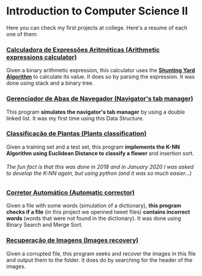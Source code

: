 # Introduction to Computer Science II 
Here you can check my first projects at college. Here's a resume of each one of them:

### **[Calculadora de Expressões Aritméticas (Arithmetic expressions calculator)](https://github.com/henriquesqs/Graduation-codes/tree/master/Introduction%20to%20Computer%20Science%20II/CalculadoraExpressoesAritmeticas)**
Given a binary arithmetic expression, this calculator uses the [**Shunting Yard Algorithm**](https://brilliant.org/wiki/shunting-yard-algorithm/) to calculate its value. It does so by parsing the expression. It was done using stack and a binary tree.

### **[Gerenciador de Abas de Navegador (Navigator's tab manager)](https://github.com/henriquesqs/Graduation-codes/tree/master/Introduction%20to%20Computer%20Science%20II/GerenciadorAbasNavegador)**
This program **simulates the navigator's tab manager** by using a double linked list. It was my first time using this Data Structure.

### **[Classificação de Plantas (Plants classification)](https://github.com/henriquesqs/Graduation-codes/blob/master/Introduction%20to%20Computer%20Science%20II/ClassificacaoEspeciesDePlantasKNN.c)**
Given a training set and a test set, this program **implements the K-NN Algorithm using Euclidean Distance to classify a flower** and insertion sort.

###### The fun fact is that this was done in 2018 and in January 2020 I was asked to develop the K-NN again, but using python (and it was so much easier...)

### **[Corretor Automático (Automatic corrector)](https://github.com/henriquesqs/Graduation-codes/blob/master/Introduction%20to%20Computer%20Science%20II/CorretorAutomatico.c)**
Given a file with some words (simulation of a dictionary), **this program checks if a file** (in this project we openned tweet files) **contains incorrect words** (words that were not found in the dictionary). It was done using Binary Search and Merge Sort.
 
### **[Recuperação de Imagens (Images recovery)](https://github.com/henriquesqs/Graduation-codes/blob/master/Introduction%20to%20Computer%20Science%20II/RecuperacaoImagens.c)**
Given a corrupted file, this program seeks and recover the images in this file and output them to the folder. It does do by searching for the header of the images.
